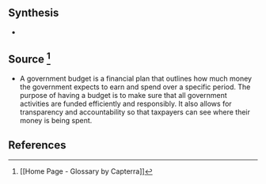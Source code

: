 ## Synthesis
- 
## Source [^1]
- A government budget is a financial plan that outlines how much money the government expects to earn and spend over a specific period. The purpose of having a budget is to make sure that all government activities are funded efficiently and responsibly. It also allows for transparency and accountability so that taxpayers can see where their money is being spent.
## References

[^1]: [[Home Page - Glossary by Capterra]]